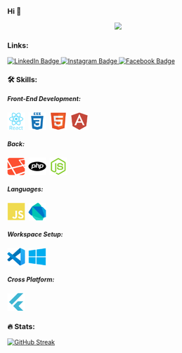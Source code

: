 ### Hi 👋

<!--
**Mihanta1/Mihanta1** is a ✨ _special_ ✨ repository because its `README.md` (this file) appears on your GitHub profile.


-->
<div id="header" align="center">
          <img src="https://media.giphy.com/media/kJV3yFjaVYtlP0CMOR/giphy.gif" width="100"/>
</div>

### Links:
<div id="badges">
  <a href="https://www.linkedin.com/in/narovana-randriatiana-57532a23a/">
    <img src="https://img.shields.io/badge/LinkedIn-blue?style=for-the-badge&logo=linkedin&logoColor=white" alt="LinkedIn Badge"/>
  </a>
  <a href="https://www.instagram.com/mih_rn/?hl=fr">
    <img src="https://img.shields.io/badge/Instagram-pink?style=for-the-badge&logo=instagram&logoColor=white" alt="Instagram Badge"/>
  </a>
  <a href="https://www.facebook.com/narovana.randriatiana">
    <img src="https://img.shields.io/badge/Facebook-blue?style=for-the-badge&logo=facebook&logoColor=white" alt="Facebook Badge"/>
  </a>
</div>

### :hammer_and_wrench: Skills:
<div>
          <div>
          <h5>Front-End Development:</h5>
          </div>
          <div>
               <img src="https://github.com/devicons/devicon/blob/master/icons/react/react-original-wordmark.svg" title="React" alt="React" width="40" height="40"/>&nbsp;
                 <img src="https://github.com/devicons/devicon/blob/master/icons/css3/css3-plain-wordmark.svg"  title="CSS3" alt="CSS" width="40" height="40"/>&nbsp;
  <img src="https://github.com/devicons/devicon/blob/master/icons/html5/html5-original.svg" title="HTML5" alt="HTML" width="40" height="40"/>&nbsp;
                    <img src="https://github.com/devicons/devicon/blob/master/icons/angularjs/angularjs-plain.svg" title="Angular" alt="Angular" width="40" height="40"/>&nbsp;  
                    </div>
          
        
</div>
<div>
          <div>
          <h5>Back:</h5>
          </div>
          <div>
               <img src="https://github.com/devicons/devicon/blob/master/icons/laravel/laravel-plain.svg" title="Laravel" alt="Laravel" width="40" height="40"/>&nbsp;
                 <img src="https://github.com/devicons/devicon/blob/master/icons/php/php-plain.svg"  title="PHP" alt="PHP" width="40" height="40"/>&nbsp;
  <img src="https://github.com/devicons/devicon/blob/master/icons/nodejs/nodejs-plain.svg" title="Node JS" alt="Node JS" width="40" height="40"/>&nbsp;
  </div>
          <div>
          <div>
          <h5>Languages:</h5>
          </div>
          <div>
               <img src="https://github.com/devicons/devicon/blob/master/icons/javascript/javascript-plain.svg" title="Javascript" alt="Javascript" width="40" height="40"/>&nbsp;
                 <img src="https://github.com/devicons/devicon/blob/master/icons/dart/dart-original.svg"  title="Dart" alt="Dart" width="40" height="40"/>&nbsp;
  </div>
          <div>
          <div>
          <h5>Workspace Setup:</h5>
          </div>
          <div>
               <img src="https://github.com/devicons/devicon/blob/master/icons/vscode/vscode-original.svg" title="VSCode" alt="VSCode" width="40" height="40"/>&nbsp;
                 <img src="https://github.com/devicons/devicon/blob/master/icons/windows8/windows8-original.svg"  title="Windows" alt="Windows" width="40" height="40"/>&nbsp;
  </div>
                     </div>
          <div>
          <div>
          <h5>Cross Platform:</h5>
          </div>
          <div>
               <img src="https://github.com/devicons/devicon/blob/master/icons/flutter/flutter-plain.svg" title="Flutter" alt="Flutter" width="40" height="40"/>&nbsp;
  </div>
</div>
                    
### :fire: Stats: 
[![GitHub Streak](http://github-readme-streak-stats.herokuapp.com?user=Mihanta1&theme=dark&background=000000)](https://git.io/streak-stats)
                   

          

